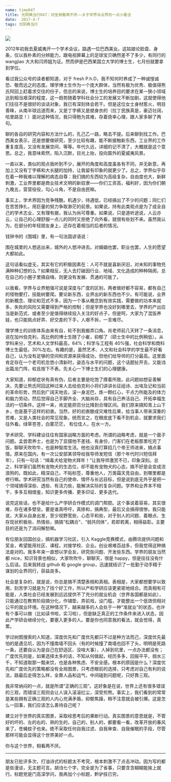 ```yaml
---
name: time047
title: 光阴典当行047：对坐相看两不厌——关于学界与业界的一点小看法
date:  2017-4-7
tags: 光阴典当行
---
```

<!-- more -->
![](/cnblog/uploads/time047.jpg)

2012年初我去夏威夷开一个学术会议，路遇一位巴西美女。这姑娘论脸盘、身条，仅以我朴素的分辨能力，跟电视屏幕上的足球宝贝确然差不了多少，有同行的 wangjiao 大大和闫师姐为证。然而伊是巴西某国立大学的博士生，七月份就要拿到学位。

看过我公众号的读者都知道，对于 fresh P.h.D，我不知何时养成了一种诚惶诚恐、敬而远之的态度。理学博士生作为一个庞大群体，当然有极为优秀、极值得熊氏阿回上赶着求交往的份子，但总的来说，博士生的培养目的要求在某一狭小领域达到相当艰深的程度，这一趋势随着学科社会分工的发展又不断加剧，这就使得他们往往不是很好的谈话对象，我已有深刻体会若干。但是这位女士身材惹火，明目善睐，从南半球远道而来，又是丁字裤又是塑身衣的（拉丁民族真是，豪迈壮阔，哈里路亚！）面对这种情况，我只得勉为其难，存着侥幸心理，跟人家多聊了两句。

聊的各自的研究内容和方法什么的，孔己乙一路，略去不提。后来聊到找工作。巴西美女表示，还是想要做研究，至少比较有趣，能不断接触新东西，工业界的工作重复度高，又没有发展空间，等等。年代久远，详细的记不清了，大概就是这个意思。总之，我意味索然，陷入沉默，目光上抬，投向窗外的夏威夷风景。

一直以来，类似的观点我听到不少，展开的角度和高度虽各有不同，并无新意，再加上又没有丁字裤和大长腿的加持，让我留有印象的就更少了。总之，学界似乎存在着一种我难以理解的病态自尊：我们搞的东西较为高级复杂，自由度也大，新鲜刺激，工业界里都是商业技术文明的新奴隶——你们工资高，福利好，因为你们朝九晚五，营营役役，勾心斗角，不是自由民嘛。

事实上，学术界因为竞争残酷，机遇少，待遇低，已经搞出了不少的问题；同仁们在苦苦挣扎，用巨量的努力争取渺茫的前景。如果说，持有此类观点是为了成全自己的学术志业，又有理有据，我认为尚可尊重。如果说，只是道听途说，人云亦云，让自己的心理舒服一点儿的同时又拒绝了向外看，就很有些划不来。虽然我认为，在部分的年轻朋友身上，还存在着相当的后者的情况。

钱钟书的《围城》里，有一句法国谚语说：

围在城里的人想逃出来，城外的人想冲进去。对婚姻也罢，职业也罢，人生的愿望大都如此。

这句话看似虚无，其实有它的积极因素在：人可不就是喜新厌旧，对未知的事物充满种种幻想的么？如果相反，无人去打破因行业、地域、文化造成的种种隔阂，总在自己的小圈子里搞自嗨，则更没有发展、贯通的可能了。

以我看，学界与业界勉强可说是深度与广度的区别，两者做好都不容易，都有自己的怪物要打，技能树要爬。要论新东西，业界出的新东西也不少。有可能说，业界的新概念、理论和范式不多，因为一个事从概念到有效实践，需要做的功本来就多，失败的风险又需要得到严格的控制；但是学界也没好到哪里去，学界的产出应当是新范式、或者至少是值得继续投入关注的好点子，但是呵，大家为了混饭养娃，也只能挑点好弄、好交差的下手，人艰不拆，一言难尽。

理学博士的训练体系由来有自，轮不到我搬弄口角。肖老师前几天转了一条消息，说在加州伯克利，高比例的博士生随了小崔，抑郁了（硕士生中的比例稍低）。从学科来分，艺术和人文学科最高，64%；科学与工程有 40%强，社会科学和商科博士生最低，30%左右。有趣的是，虽然艺术、人文和社会科学的学生最不好看自己，认为没有足够的空间和资源来获得成功，但他们给导师的打分最高。这里面肯定存在一个老司机忽悠小清新时，姿态与水平的问题，这个话题扯开去，又能诌出篇龙门阵，权且按下不表。先关心一下博士生们的心理健康。

大家知道，抑郁症状有真有伪，后者主要是吃饱了撑着所致。此问题如想妥善解决，先要让熊氏阿回这种过来人去给伯克利小将们讲讲长征组诗、出埃及记和当前的革命形势，然后到广阔天地去，滚一身泥巴，炼一颗红心，干点力所能及的体力和脑力劳动，然后觉得自己手脚齐全、大脑尚存，具有自己养活自己、开拓幸福生活的一切条件。这样一来，肯定能把百分比降到合理区间。我们原来搞知青上山下乡，也是基于这样的初衷。当然，好的初衷酿成灾难性后果，给当事人带来深重的苦难，又是人类社会的常见现象。统而言之，在眼皮底下看不到机会，就要求我们往外看。绿草苍苍，白雾茫茫， 有位佳人，在水一方。

学术研究、学科建设往往有国家战略方面的考虑。所谓的战略考虑，就是一个面子问题。孟尝君养士，也是为了显摆他不差钱、有身份，门客们在老板那里吃完了饭，聊聊天吹吹牛，也是种智库生活。他也没真打算招几个帝王师进来，搞点事情。原来在国内，有一次公安部某领导给我导师发短信（那个年代时兴短信拜年），只有一句话：“缉毒犬给宠物犬拜年！”让我导师激赏不已，印象深刻。总之，科学家们虽然有宠物犬的生态位，却不能有宠物犬的心态，搞不好是会变成流浪狗的。既如此，精深自己，不贴标签，尊重他人，万类霜天竞自由，到哪里都是修行嘛。学术研究当然有自己的使命、情怀与长远目标，但是说到底无外乎是把一个领域搞得深些、透些、有活力些，能解决实际的复杂问题。学界和业界本不相干，多多互相借鉴，知识更多传播、更多印证、更多迭代。

说完这些话，也不是给什么产学研合作模式的调门帮腔。这个事说着容易，其实很难，存在诸多壁垒。要是谁真呼吁，真掺和，搞典型，最后又会搞得很惨。我只能说，大家从自身出发，至少视野宽些，心态平和些，对于别人的问题、着眼点、生存现状积极些、热情些，搞搞“松耦合"、“弱共同体”，若即若离，相得益彰。主要目的还是为了消闷解愁嘛。

有位朋友回国创业，搞机器学习社区，引入 Kaggle竞赛模式，由腾讯提供问题和奖金，希望能用社区、课程，对接学校、企业。创业艰难百战多，但我觉得这种搞法是对的。我多年来一直想以学会友，研究些问题、开发些东西。学界的朋友当然都 nice，知识背景也相似，大家吹吹牛，聊聊天，很是 happy，但是往往没有什么后话。后来我转战 github 和 google group，迅速就结识了一批勤于动手精于谋划的业界同行，获益良多。

社会是复杂的，就是说，你总是搞不清楚表相和真相。表相是，大家都想要学以致用，刻苦学习就是为了找个好工作，所以产和学研应该更紧密地结合。而真相有可能是，人类社会已经发展到远远提供不了充分的就业机会（世界各国都是如此），只能通过在教育阶段搞分化，作铺垫，弄前戏，设门槛，才能整出一个低效但相对公平的就业环境。在这种情况下，越来越多的人会处于一种“准就业”的状态，也许有个事可以做（比如读书啦，实习啦），但是缺乏真正的工作条件来进入状态，因此产学研会继续分化，要塞入更多的人。要是你也同意我的看法，就会觉得，真累。

学过树图搜索的人知道，深度优先和广度优先都只不过是种方法而己，深度优先最怕的是遇见坑，因为不撞南墙不回头（有的时候撞了南墙也回不了头，明明是死路一条，还要自认为是自己在舒适区、没啥大事），人掉到坑里，一点办法都没有；广度优先则是，如果选择太多的话，不知从何做起，经历多多，回报平平，弱水三千，不知道取那一瓢来饮，也是各种焦虑、不安全感。根本的原因是什么？深度优先和广度优先的策略都没有全局图景，只考虑眼前的选择，只考虑对自己有利的说法，路最后走得怎么样，全靠人品和运气，中间碰到问题呢，只好靠三观。

我非常纳闷的一点，就是所谓“正确的三观”。这好象是在说，世界上还有很多错误的三观，而错误三观则会让人误入滚滚红尘，深受煎熬。事实上，我们看到的常常是某些拥有正确三观的人内心充满矛盾，抑郁焦躁，稍不注意就会被引爆。这是怎么一回事，我们应该怎么善待自己呢？

建立对于世界的真实图景，采取经思考后的果断行动。真实图景的意思就是，不管好的坏的、左的右的、熟的生的，自己的，别人的，都要看一看，改革开放的春风来了，苍蝇蚊子也来。绝不采取任何自我过滤、自我审查、自我催眠的手段，尽管那样可能会显得这个世界美好一点。

你与这个世界，相看两不厌。

--------------
朋友已批评多次，打油诗式的标题太不考究，根本刺激不了点击冲动。因为写的都是些漫谈，无主题可言。胡诌七个字，完全是为了省事，只要含含糊糊能挨上就行。标题党是门高深学问，我再加个小标题，黔驴技已穷。